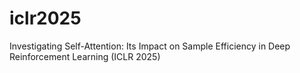 # iclr2025
Investigating Self-Attention: Its Impact on Sample Efficiency in Deep Reinforcement Learning (ICLR 2025)
